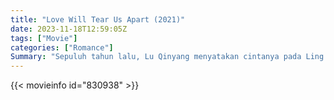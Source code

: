 ```yaml
---
title: "Love Will Tear Us Apart (2021)"
date: 2023-11-18T12:59:05Z
tags: ["Movie"]
categories: ["Romance"]
Summary: "Sepuluh tahun lalu, Lu Qinyang menyatakan cintanya pada Ling Yiyao di depan seluruh sekolah. Dia berjanji untuk menikahinya di masa depan dan tidak pernah menyesalinya."
---
```


<mux-player stream-type="on-demand"
src="https://kp3d-my.sharepoint.com/personal/ryoo_kp3d_onmicrosoft_com/_layouts/15/download.aspx?share=Ef7W94qwjslJqrnYjQhpXAABOFqMwG-mcDP_3QFNgAHqaA" prefer-playback="mse" controls>

</mux-player>


{{< movieinfo id="830938" >}}

<script src="https://cdn.jsdelivr.net/npm/@mux/mux-player"></script>

 <script type="application/ld+json ">
{
"@context": "https://schema.org/",
"@type": "VideoObject",
"name": "Love Will Tear Us Apart (2021)",
"contentUrl": "https://stream.mux.com/Hs6dNoIW5TLCdFi5Rn004J3xBMt01OAz00hcao6Sx02qKos.m3u8?min_resolution=480p",
"thumbnailUrl": "https://www.themoviedb.org/t/p/original/o6AoweA98cmZ6TzhugdNQZ4wY7Q.jpg?width=314&fit_mode=preserve&time=25",
"uploadDate": "2023-11-18T12:59:05Z",
}

</script>
